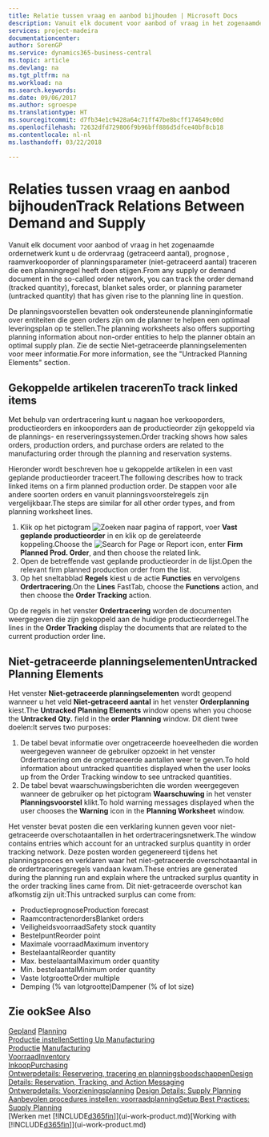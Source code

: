 ```yaml
---
title: Relatie tussen vraag en aanbod bijhouden | Microsoft Docs
description: Vanuit elk document voor aanbod of vraag in het zogenaamde ordernetwerk kunt u de ordervraag (getraceerd aantal), prognose , raamverkooporder of planningsparameter (niet-getraceerd aantal) traceren die een planningregel heeft doen stijgen.
services: project-madeira
documentationcenter: 
author: SorenGP
ms.service: dynamics365-business-central
ms.topic: article
ms.devlang: na
ms.tgt_pltfrm: na
ms.workload: na
ms.search.keywords: 
ms.date: 09/06/2017
ms.author: sgroespe
ms.translationtype: HT
ms.sourcegitcommit: d7fb34e1c9428a64c71ff47be8bcff174649c00d
ms.openlocfilehash: 72632dfd729806f9b96bff886d5dfce40bf8cb18
ms.contentlocale: nl-nl
ms.lasthandoff: 03/22/2018

---
```

# <a name="track-relations-between-demand-and-supply"></a><span data-ttu-id="4da5a-103">Relaties tussen vraag en aanbod bijhouden</span><span class="sxs-lookup"><span data-stu-id="4da5a-103">Track Relations Between Demand and Supply</span></span>
<span data-ttu-id="4da5a-104">Vanuit elk document voor aanbod of vraag in het zogenaamde ordernetwerk kunt u de ordervraag (getraceerd aantal), prognose , raamverkooporder of planningsparameter (niet-getraceerd aantal) traceren die een planningregel heeft doen stijgen.</span><span class="sxs-lookup"><span data-stu-id="4da5a-104">From any supply or demand document in the so-called order network, you can track the order demand (tracked quantity), forecast, blanket sales order, or planning parameter (untracked quantity) that has given rise to the planning line in question.</span></span>

<span data-ttu-id="4da5a-105">De planningsvoorstellen bevatten ook ondersteunende planninginformatie over entiteiten die geen orders zijn om de planner te helpen een optimaal leveringsplan op te stellen.</span><span class="sxs-lookup"><span data-stu-id="4da5a-105">The planning worksheets also offers supporting planning information about non-order entities to help the planner obtain an optimal supply plan.</span></span> <span data-ttu-id="4da5a-106">Zie de sectie Niet-getraceerde planningselementen voor meer informatie.</span><span class="sxs-lookup"><span data-stu-id="4da5a-106">For more information, see the "Untracked Planning Elements" section.</span></span>

## <a name="to-track-linked-items"></a><span data-ttu-id="4da5a-107">Gekoppelde artikelen traceren</span><span class="sxs-lookup"><span data-stu-id="4da5a-107">To track linked items</span></span>
<span data-ttu-id="4da5a-108">Met behulp van ordertracering kunt u nagaan hoe verkooporders, productieorders en inkooporders aan de productieorder zijn gekoppeld via de plannings- en reserveringssystemen.</span><span class="sxs-lookup"><span data-stu-id="4da5a-108">Order tracking shows how sales orders, production orders, and purchase orders are related to the manufacturing order through the planning and reservation systems.</span></span>

<span data-ttu-id="4da5a-109">Hieronder wordt beschreven hoe u gekoppelde artikelen in een vast geplande productieorder traceert.</span><span class="sxs-lookup"><span data-stu-id="4da5a-109">The following describes how to track linked items on a firm planned production order.</span></span> <span data-ttu-id="4da5a-110">De stappen voor alle andere soorten orders en vanuit planningsvoorstelregels zijn vergelijkbaar.</span><span class="sxs-lookup"><span data-stu-id="4da5a-110">The steps are similar for all other order types, and from planning worksheet lines.</span></span>

1. <span data-ttu-id="4da5a-111">Klik op het pictogram ![Zoeken naar pagina of rapport](media/ui-search/search_small.png "pictogram Zoeken naar pagina of rapport"), voer **Vast geplande productieorder** in en klik op de gerelateerde koppeling.</span><span class="sxs-lookup"><span data-stu-id="4da5a-111">Choose the ![Search for Page or Report](media/ui-search/search_small.png "Search for Page or Report icon") icon, enter **Firm Planned Prod. Order**, and then choose the related link.</span></span>
2. <span data-ttu-id="4da5a-112">Open de betreffende vast geplande productieorder in de lijst.</span><span class="sxs-lookup"><span data-stu-id="4da5a-112">Open the relevant firm planned production order from the list.</span></span>
3. <span data-ttu-id="4da5a-113">Op het sneltabblad **Regels** kiest u de actie **Functies** en vervolgens **Ordertracering**.</span><span class="sxs-lookup"><span data-stu-id="4da5a-113">On the **Lines** FastTab, choose the **Functions** action, and then choose the **Order Tracking** action.</span></span>

<span data-ttu-id="4da5a-114">Op de regels in het venster **Ordertracering** worden de documenten weergegeven die zijn gekoppeld aan de huidige productieorderregel.</span><span class="sxs-lookup"><span data-stu-id="4da5a-114">The lines in the **Order Tracking** display the documents that are related to the current production order line.</span></span>

## <a name="untracked-planning-elements"></a><span data-ttu-id="4da5a-115">Niet-getraceerde planningselementen</span><span class="sxs-lookup"><span data-stu-id="4da5a-115">Untracked Planning Elements</span></span>
<span data-ttu-id="4da5a-116">Het venster **Niet-getraceerde planningselementen** wordt geopend wanneer u het veld **Niet-getraceerd aantal** in het venster **Orderplanning** kiest.</span><span class="sxs-lookup"><span data-stu-id="4da5a-116">The **Untracked Planning Elements** window opens when you choose the **Untracked Qty.** field in the **order Planning** window.</span></span> <span data-ttu-id="4da5a-117">Dit dient twee doelen:</span><span class="sxs-lookup"><span data-stu-id="4da5a-117">It serves two purposes:</span></span>

1. <span data-ttu-id="4da5a-118">De tabel bevat informatie over ongetraceerde hoeveelheden die worden weergegeven wanneer de gebruiker opzoekt in het venster Ordertracering om de ongetraceerde aantallen weer te geven.</span><span class="sxs-lookup"><span data-stu-id="4da5a-118">To hold information about untracked quantities displayed when the user looks up from the Order Tracking window to see untracked quantities.</span></span>
2. <span data-ttu-id="4da5a-119">De tabel bevat waarschuwingsberichten die worden weergegeven wanneer de gebruiker op het pictogram **Waarschuwing** in het venster **Planningsvoorstel** klikt.</span><span class="sxs-lookup"><span data-stu-id="4da5a-119">To hold warning messages displayed when the user chooses the **Warning** icon in the **Planning Worksheet** window.</span></span>

<span data-ttu-id="4da5a-120">Het venster bevat posten die een verklaring kunnen geven voor niet-getraceerde overschotaantallen in het ordertraceringsnetwerk.</span><span class="sxs-lookup"><span data-stu-id="4da5a-120">The window contains entries which account for an untracked surplus quantity in order tracking network.</span></span> <span data-ttu-id="4da5a-121">Deze posten worden gegenereerd tijdens het planningsproces en verklaren waar het niet-getraceerde overschotaantal in de ordertraceringsregels vandaan kwam.</span><span class="sxs-lookup"><span data-stu-id="4da5a-121">These entries are generated during the planning run and explain where the untracked surplus quantity in the order tracking lines came from.</span></span> <span data-ttu-id="4da5a-122">Dit niet-getraceerde overschot kan afkomstig zijn uit:</span><span class="sxs-lookup"><span data-stu-id="4da5a-122">This untracked surplus can come from:</span></span>

- <span data-ttu-id="4da5a-123">Productieprognose</span><span class="sxs-lookup"><span data-stu-id="4da5a-123">Production forecast</span></span>
- <span data-ttu-id="4da5a-124">Raamcontractenorders</span><span class="sxs-lookup"><span data-stu-id="4da5a-124">Blanket orders</span></span>
- <span data-ttu-id="4da5a-125">Veiligheidsvoorraad</span><span class="sxs-lookup"><span data-stu-id="4da5a-125">Safety stock quantity</span></span>
- <span data-ttu-id="4da5a-126">Bestelpunt</span><span class="sxs-lookup"><span data-stu-id="4da5a-126">Reorder point</span></span>
- <span data-ttu-id="4da5a-127">Maximale voorraad</span><span class="sxs-lookup"><span data-stu-id="4da5a-127">Maximum inventory</span></span>
- <span data-ttu-id="4da5a-128">Bestelaantal</span><span class="sxs-lookup"><span data-stu-id="4da5a-128">Reorder quantity</span></span>
- <span data-ttu-id="4da5a-129">Max. bestelaantal</span><span class="sxs-lookup"><span data-stu-id="4da5a-129">Maximum order quantity</span></span>
- <span data-ttu-id="4da5a-130">Min. bestelaantal</span><span class="sxs-lookup"><span data-stu-id="4da5a-130">Minimum order quantity</span></span>
- <span data-ttu-id="4da5a-131">Vaste lotgrootte</span><span class="sxs-lookup"><span data-stu-id="4da5a-131">Order multiple</span></span>
- <span data-ttu-id="4da5a-132">Demping (% van lotgrootte)</span><span class="sxs-lookup"><span data-stu-id="4da5a-132">Dampener (% of lot size)</span></span>

## <a name="see-also"></a><span data-ttu-id="4da5a-133">Zie ook</span><span class="sxs-lookup"><span data-stu-id="4da5a-133">See Also</span></span>  
<span data-ttu-id="4da5a-134">[Gepland](production-planning.md) </span><span class="sxs-lookup"><span data-stu-id="4da5a-134">[Planning](production-planning.md) </span></span>  
[<span data-ttu-id="4da5a-135">Productie instellen</span><span class="sxs-lookup"><span data-stu-id="4da5a-135">Setting Up Manufacturing</span></span>](production-configure-production-processes.md)  
<span data-ttu-id="4da5a-136">[Productie](production-manage-manufacturing.md)  </span><span class="sxs-lookup"><span data-stu-id="4da5a-136">[Manufacturing](production-manage-manufacturing.md)  </span></span>  
[<span data-ttu-id="4da5a-137">Voorraad</span><span class="sxs-lookup"><span data-stu-id="4da5a-137">Inventory</span></span>](inventory-manage-inventory.md)  
[<span data-ttu-id="4da5a-138">Inkoop</span><span class="sxs-lookup"><span data-stu-id="4da5a-138">Purchasing</span></span>](purchasing-manage-purchasing.md)  
[<span data-ttu-id="4da5a-139">Ontwerpdetails: Reservering, tracering en planningsboodschappen</span><span class="sxs-lookup"><span data-stu-id="4da5a-139">Design Details: Reservation, Tracking, and Action Messaging</span></span>](design-details-reservation-order-tracking-and-action-messaging.md)  
<span data-ttu-id="4da5a-140">[Ontwerpdetails: Voorzieningsplanning](design-details-supply-planning.md) </span><span class="sxs-lookup"><span data-stu-id="4da5a-140">[Design Details: Supply Planning](design-details-supply-planning.md) </span></span>  
[<span data-ttu-id="4da5a-141">Aanbevolen procedures instellen: voorraadplanning</span><span class="sxs-lookup"><span data-stu-id="4da5a-141">Setup Best Practices: Supply Planning</span></span>](setup-best-practices-supply-planning.md)  
<span data-ttu-id="4da5a-142">[Werken met [!INCLUDE[d365fin](includes/d365fin_md.md)]](ui-work-product.md)</span><span class="sxs-lookup"><span data-stu-id="4da5a-142">[Working with [!INCLUDE[d365fin](includes/d365fin_md.md)]](ui-work-product.md)</span></span>

